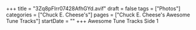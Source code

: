 +++
title = "3Zq8pFIrr07428AfhGYd.avif"
draft = false
tags = ["Photos"]
categories = ["Chuck E. Cheese's"]
pages = ["Chuck E. Cheese's Awesome Tune Tracks"]
startDate = ""
+++
Awesome Tune Tracks Side 1
